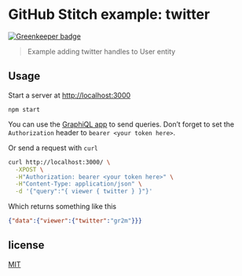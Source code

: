 # GitHub Stitch example: twitter

[![Greenkeeper badge](https://badges.greenkeeper.io/gr2m/github-stitch-example-twitter.svg)](https://greenkeeper.io/)

> Example adding twitter handles to User entity

## Usage

Start a server at [http://localhost:3000](http://localhost:3000)

```
npm start
```

You can use the [GraphiQL app](https://github.com/skevy/graphiql-app) to send
queries. Don’t forget to set the `Authorization` header to `bearer <your token here>`.

Or send a request with `curl`

```bash
curl http://localhost:3000/ \
  -XPOST \
  -H"Authorization: bearer <your token here>" \
  -H"Content-Type: application/json" \
  -d '{"query":"{ viewer { twitter } }"}'
```

Which returns something like this

```json
{"data":{"viewer":{"twitter":"gr2m"}}}
```

## license

[MIT](LICENSE.md)
